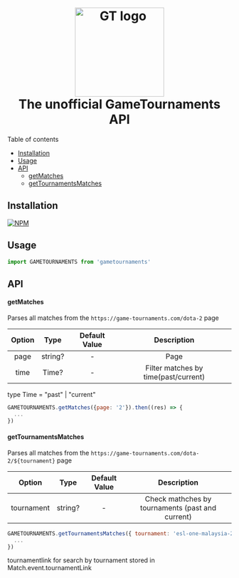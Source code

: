 <h1 align="center">
  <img src="https://game-tournaments.com/html/img/gtlogo.png" alt="GT logo" width="200">
  <br>
  The unofficial GameTournaments API
  <br>
</h1>

Table of contents

- [Installation](#installation)
- [Usage](#usage)
- [API](#api)
  - [getMatches](#getmatches)
  - [getTournamentsMatches](#getTournamentsMatches)

## Installation

[![NPM](https://nodei.co/npm/gametournaments.png)](https://nodei.co/npm/gametournaments)

## Usage

```javascript
import GAMETOURNAMENTS from 'gametournaments'
```

## API

#### getMatches

Parses all matches from the `https://game-tournaments.com/dota-2` page

| Option |  Type   | Default Value |             Description              |
| :----: | :-----: | :-----------: | :----------------------------------: |
|  page  | string? |       -       |                 Page                 |
|  time  |  Time?  |       -       | Filter matches by time(past/current) |

type Time = "past" | "current"

```javascript
GAMETOURNAMENTS.getMatches({page: '2'}).then((res) => {
  ...
})
```

#### getTournamentsMatches

Parses all matches from the `https://game-tournaments.com/dota-2/${tournament}` page

|   Option   |  Type   | Default Value |                   Description                    |
| :--------: | :-----: | :-----------: | :----------------------------------------------: |
| tournament | string? |       -       | Check mathches by tournaments (past and current) |

```javascript
GAMETOURNAMENTS.getTournamentsMatches({ tournament: 'esl-one-malaysia-2022/north-america' }).then((res) => {
  ...
})
```

tournamentlink for search by tournament stored in Match.event.tournamentLink
